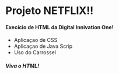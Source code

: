 # Projeto NETFLIX!!
#### Execício de HTML da Digital Innivation One!
 - Aplicaçao de CSS <br>
 - Aplicaçao de Java Scrip<br>
 - Uso do Carrossel<br>
##### _Viva o HTML_!
